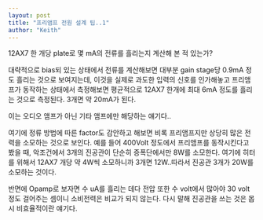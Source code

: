 ```yaml
---
layout: post
title: "프리앰프 전원 설계 팁..1"
author: "Keith"
---
```


12AX7 한 개당 plate로 몇 mA의 전류를 흘리는지 계산해 본 적 있는가?

대략적으로 bias되 있는 상태에서 전류를 계산해보면 대부분 gain stage당 0.9mA 정도 흘리는 것으로 보여지는데, 이것을 실제로 과도한 입력의 신호를 인가해놓고 프리앰프가 동작하는 상태에서 측정해보면 평균적으로 12AX7 한개에 최대 6mA 정도를 흘리는 것으로 측정된다. 3개면 약 20mA가 된다.

이는 오디오 앰프가 아닌 기타 앰프에만 해당하는 얘기다..

여기에 정류 방법에 따른 factor도 감안하고 해보면 비록 프리앰프지만 상당히 많은 전력을 소모하는 것으로 보인다. 예를 들어 400Volt 정도에서 프리앰프를 동작시킨다고 봤을 때, 악조건에서 3개의 진공관이 단순히 증폭단에서만 8W를 소모한다. 여기에 히터를 위해서 12AX7 개당 약 4W씩 소모하니까 3개면 12W..따라서 진공관 3개가 20W를 소모하는 것이다.

반면에 Opamp로 보자면 수 uA를 흘리는 데다 전압 또한 수 volt에서 많아야 30 volt 정도 걸어주는 셈이니 소비전력은 비교가 되지 않는다. 다시 말해 진공관을 쓰는 것은 몹시 비효율적이란 얘기다.




